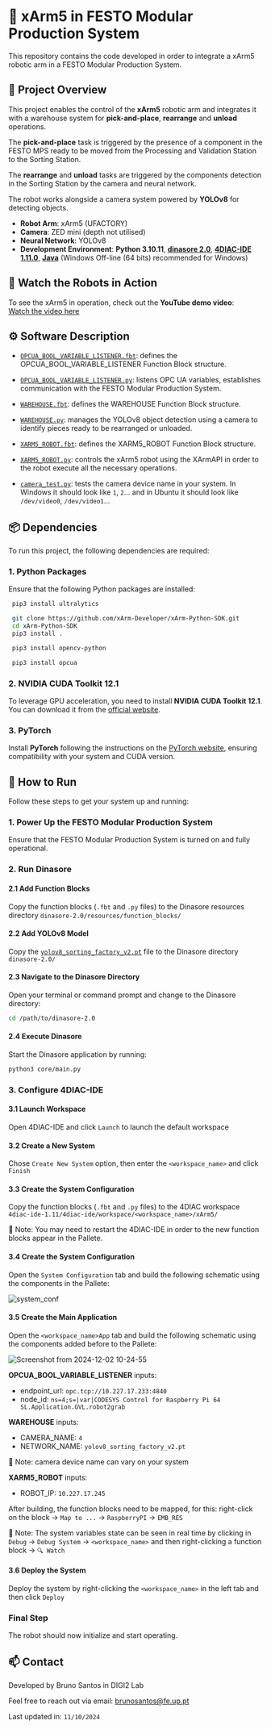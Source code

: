 # 🦾 xArm5 in FESTO Modular Production System

This repository contains the code developed in order to integrate a xArm5 robotic arm in a FESTO Modular Production System.

## 📌 Project Overview

This project enables the control of the **xArm5** robotic arm and integrates it with a warehouse system for **pick-and-place**, **rearrange** and **unload** operations. 

The **pick-and-place** task is triggered by the presence of a component in the FESTO MPS ready to be moved from the Processing and Validation Station to the Sorting Station.

The **rearrange** and **unload** tasks are triggered by the components detection in the Sorting Station by the camera and neural network.

The robot works alongside a camera system powered by **YOLOv8** for detecting objects.

 - **Robot Arm**: xArm5 (UFACTORY)
 - **Camera**: ZED mini (depth not utilised)
 - **Neural Network**: YOLOv8
 - **Development Environment**: **Python 3.10.11**, [**dinasore 2.0**](https://github.com/DIGI2-FEUP/dinasore), [**4DIAC-IDE 1.11.0**](https://eclipse.dev/4diac/en_dow.php), [**Java**](https://www.java.com/pt-BR/download/manual.jsp) (Windows Off-line (64 bits) recommended for Windows)

## 🎥 Watch the Robots in Action
 To see the xArm5 in operation, check out the **YouTube demo video**:  
 [Watch the video here](https://youtu.be/WPR9UrtBXns)

## ⚙️ Software Description

  - [`OPCUA_BOOL_VARIABLE_LISTENER.fbt`](OPCUA_BOOL_VARIABLE_LISTENER.fbt): defines the OPCUA_BOOL_VARIABLE_LISTENER Function Block structure.
  
  - [`OPCUA_BOOL_VARIABLE_LISTENER.py`](OPCUA_BOOL_VARIABLE_LISTENER.py): listens OPC UA variables, establishes communication with the FESTO Modular Production System.

  - [`WAREHOUSE.fbt`](WAREHOUSE.fbt): defines the WAREHOUSE Function Block structure.
  
  - [`WAREHOUSE.py`](WAREHOUSE.py): manages the YOLOv8 object detection using a camera to identify pieces ready to be rearranged or unloaded.
   
  - [`XARM5_ROBOT.fbt`](XARM5_ROBOT.fbt): defines the XARM5_ROBOT Function Block structure.
   
  - [`XARM5_ROBOT.py`](XARM5_ROBOT.py): controls the xArm5 robot using the XArmAPI in order to the robot execute all the necessary operations.

  - [`camera_test.py`](camera_test.py): tests the camera device name in your system. In Windows it should look like `1`, `2`... and in Ubuntu it should look like `/dev/video0`, `/dev/video1`...

## 📦 Dependencies

To run this project, the following dependencies are required:

### 1. Python Packages

Ensure that the following Python packages are installed:

 ```bash
  pip3 install ultralytics
 ```
 ```bash
  git clone https://github.com/xArm-Developer/xArm-Python-SDK.git
  cd xArm-Python-SDK
  pip3 install .
 ```
 ```bash
  pip3 install opencv-python
 ```
 ```bash
  pip3 install opcua
 ```

### 2. NVIDIA CUDA Toolkit 12.1

To leverage GPU acceleration, you need to install **NVIDIA CUDA Toolkit 12.1**. You can download it from the [official website](https://developer.nvidia.com/cuda-12-1-0-download-archive).

### 3. PyTorch

Install **PyTorch** following the instructions on the [PyTorch website](https://pytorch.org/get-started/locally/), ensuring compatibility with your system and CUDA version.

## 🚀 How to Run

Follow these steps to get your system up and running:

### 1. Power Up the FESTO Modular Production System

 Ensure that the FESTO Modular Production System is turned on and fully operational.

### 2. Run Dinasore

#### 2.1 Add Function Blocks

Copy the function blocks (`.fbt` and `.py` files) to the Dinasore resources directory `dinasore-2.0/resources/function_blocks/`

#### 2.2 Add YOLOv8 Model

Copy the [`yolov8_sorting_factory_v2.pt`](yolov8_sorting_factory_v2.pt) file to the Dinasore directory `dinasore-2.0/`

#### 2.3 Navigate to the Dinasore Directory

Open your terminal or command prompt and change to the Dinasore directory:

 ```bash
 cd /path/to/dinasore-2.0
 ```

#### 2.4 Execute Dinasore

Start the Dinasore application by running:

 ```bash
 python3 core/main.py
 ```

### 3. Configure 4DIAC-IDE

#### 3.1 Launch Workspace

Open 4DIAC-IDE and click `Launch` to launch the default workspace

#### 3.2 Create a New System

Chose `Create New System` option, then enter the `<workspace_name>` and click `Finish`

#### 3.3 Create the System Configuration

Copy the function blocks (`.fbt` and `.py` files) to the 4DIAC workspace `4diac-ide-1.11/4diac-ide/workspace/<workspace_name>/xArm5/`

📝 Note: You may need to restart the 4DIAC-IDE in order to the new function blocks appear in the Pallete.

#### 3.4 Create the System Configuration

Open the `System Configuration` tab and build the following schematic using the components in the Pallete:

![system_conf](https://github.com/user-attachments/assets/3a492057-6bf1-4bc0-9926-caf9315dd2d5)

#### 3.5 Create the Main Application

Open the `<workspace_name>App` tab and build the following schematic using the components added before to the Pallete:

![Screenshot from 2024-12-02 10-24-55](https://github.com/user-attachments/assets/ea2a3964-486d-4944-bf56-1dc8c558e69b)

**OPCUA_BOOL_VARIABLE_LISTENER** inputs:
 - endpoint_url: `opc.tcp://10.227.17.233:4840`
 - node_id: `ns=4;s=|var|CODESYS Control for Raspberry Pi 64 SL.Application.GVL.robot2grab`

**WAREHOUSE** inputs:
 - CAMERA_NAME: `4`
 - NETWORK_NAME: `yolov8_sorting_factory_v2.pt`

📝 Note: camera device name can vary on your system

**XARM5_ROBOT** inputs:
 - ROBOT_IP: `10.227.17.245`

After building, the function blocks need to be mapped, for this: right-click on the block -> `Map to ...` -> `RaspberryPI` -> `EMB_RES`

📝 Note: The system variables state can be seen in real time by clicking in `Debug` -> `Debug System` -> `<workspace_name>` and then right-clicking a function block -> `🔍 Watch`

#### 3.6 Deploy the System

Deploy the system by right-clicking the `<workspace_name>` in the left tab and then click `Deploy`

### Final Step

The robot should now initialize and start operating.


## 📫 Contact

Developed by Bruno Santos in DIGI2 Lab

Feel free to reach out via email: brunosantos@fe.up.pt

Last updated in: ``11/10/2024``

